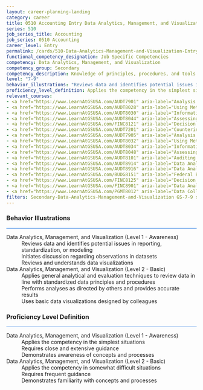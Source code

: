 ```yaml
---
layout: career-planning-landing
category: career
title: 0510 Accounting Entry Data Analytics, Management, and Visualization
series: 510
job_series_title: Accounting
job_series: 0510 Accounting
career_level: Entry
permalink: /cards/510-Data-Analytics-Management-and-Visualization-Entry
functional_competency_designation: Job Specific Competencies
competency: Data Analytics, Management, and Visualization
competency_group: Secondary
competency_description: Knowledge of principles, procedures, and tools used to manage and analyze data in order to make conclusions about that information; identifies trends and metrics from large data sets; presents data in a visually clear way to enable decision makers to identify patterns and grasp difficult concepts.
level: "7-9"
behavior_illustrations: "Reviews data and identifies potential issues in reporting, standardization, or modeling ? Initiates discussion regarding observations in datasets ? Reviews and understands data visualizations ? Applies general analytical and evaluation techniques to review data in line with standardized data principles and procedures ? Performs analyses as directed by others and provides accurate results ? Uses basic data visualizations designed by colleagues"
proficiency_level_definition: Applies the competency in the simplest situations ? Requires close and extensive guidance ? Demonstrates awareness of concepts and processes ? Applies the competency in somewhat difficult situations ? Requires frequent guidance ? Demonstrates familiarity with concepts and processes 
relevant_courses: 
- <a href="https://www.LearnAtGSUSA.com/AUDT7901" aria-label="Analysis Techniques for Auditors (AUDT7900), GSU - https://www.LearnAtGSUSA.com/AUDT7901">Analysis Techniques for Auditors (AUDT7900), GSU</a>
- <a href="https://www.LearnAtGSUSA.com/AUDT8028" aria-label="Using Metrics to Assess Performance (AUDT8027), GSU - https://www.LearnAtGSUSA.com/AUDT8028">Using Metrics to Assess Performance (AUDT8027), GSU</a>
- <a href="https://www.LearnAtGSUSA.com/AUDT8030" aria-label="Information Systems Auditing (AUDT8029), GSU - https://www.LearnAtGSUSA.com/AUDT8030">Information Systems Auditing (AUDT8029), GSU</a>
- <a href="https://www.LearnAtGSUSA.com/AUDT8044" aria-label="Assessing the Reliability of Computer Processed Data (AUDT8043), GSU - https://www.LearnAtGSUSA.com/AUDT8044">Assessing the Reliability of Computer Processed Data (AUDT8043), GSU</a>
- <a href="https://www.LearnAtGSUSA.com/FINC8121" aria-label="Decision Support Analytics (FINC8120), GSU - https://www.LearnAtGSUSA.com/FINC8121">Decision Support Analytics (FINC8120), GSU</a>
- <a href="https://www.LearnAtGSUSA.com/AUDT7201" aria-label="Counterintelligence for Information Security and Protection (AUDT7200), GSU - https://www.LearnAtGSUSA.com/AUDT7201">Counterintelligence for Information Security and Protection (AUDT7200), GSU</a>
- <a href="https://www.LearnAtGSUSA.com/AUDT7905" aria-label="Analysis Techniques for Auditors (AUDT7900), GSU - https://www.LearnAtGSUSA.com/AUDT7905">Analysis Techniques for Auditors (AUDT7900), GSU</a>
- <a href="https://www.LearnAtGSUSA.com/AUDT8032" aria-label="Using Metrics to Assess Performance (AUDT8027), GSU - https://www.LearnAtGSUSA.com/AUDT8032">Using Metrics to Assess Performance (AUDT8027), GSU</a>
- <a href="https://www.LearnAtGSUSA.com/AUDT8034" aria-label="Information Systems Auditing (AUDT8029), GSU - https://www.LearnAtGSUSA.com/AUDT8034">Information Systems Auditing (AUDT8029), GSU</a>
- <a href="https://www.LearnAtGSUSA.com/AUDT8048" aria-label="Assessing the Reliability of Computer Processed Data (AUDT8043), GSU - https://www.LearnAtGSUSA.com/AUDT8048">Assessing the Reliability of Computer Processed Data (AUDT8043), GSU</a>
- <a href="https://www.LearnAtGSUSA.com/AUDT8101" aria-label="Auditing with Data Analytics (AUDT8100), GSU - https://www.LearnAtGSUSA.com/AUDT8101">Auditing with Data Analytics (AUDT8100), GSU</a>
- <a href="https://www.LearnAtGSUSA.com/AUDT8914" aria-label="Data Analytics Tools and Techniques (AUDT8913), GSU - https://www.LearnAtGSUSA.com/AUDT8914">Data Analytics Tools and Techniques (AUDT8913), GSU</a>
- <a href="https://www.LearnAtGSUSA.com/AUDT8916" aria-label="Data Analytics for Fraud Detection (AUDT8915), GSU - https://www.LearnAtGSUSA.com/AUDT8916">Data Analytics for Fraud Detection (AUDT8915), GSU</a>
- <a href="https://www.LearnAtGSUSA.com/BUDG8151" aria-label="Federal Budget Analysis Using Microsoft Excel (BUDG8150), GSU - https://www.LearnAtGSUSA.com/BUDG8151">Federal Budget Analysis Using Microsoft Excel (BUDG8150), GSU</a>
- <a href="https://www.LearnAtGSUSA.com/FINC8125" aria-label="Decision Support Analytics (FINC8120), GSU - https://www.LearnAtGSUSA.com/FINC8125">Decision Support Analytics (FINC8120), GSU</a>
- <a href="https://www.LearnAtGSUSA.com/FINC8901" aria-label="Data Analytic Tools for Financial Management (FINC8900), GSU - https://www.LearnAtGSUSA.com/FINC8901">Data Analytic Tools for Financial Management (FINC8900), GSU</a>
- <a href="https://www.LearnAtGSUSA.com/PGMT8012" aria-label="Data Collection Methods (PGMT8011), GSU - https://www.LearnAtGSUSA.com/PGMT8012">Data Collection Methods (PGMT8011), GSU</a>
filters: Secondary-Data-Analytics-Management-and-Visualization GS-7-9 series-0510
---
```


<div class="desktop:grid-col-6 margin-y-3">
  <div class="border-top-2 bg-white padding-3 shadow-5 height-full members-hover border-1px button-border border-top-blue radius-lg card-text-color">
    <h3>Behavior Illustrations</h3>
    <hr style="background-color: #1b74e0 !important;"/>
    <dl class="text-base card-content-color"><dt>Data Analytics, Management, and Visualization (Level 1 - Awareness)</dt><dd>Reviews data and identifies potential issues in reporting, standardization, or modeling </dd><dd> Initiates discussion regarding observations in datasets </dd><dd> Reviews and understands data visualizations</dd><dt>Data Analytics, Management, and Visualization (Level 2 - Basic)</dt><dd>Applies general analytical and evaluation techniques to review data in line with standardized data principles and procedures </dd><dd> Performs analyses as directed by others and provides accurate results </dd><dd> Uses basic data visualizations designed by colleagues</dd></dl>
  </div>
</div>
<div class="desktop:grid-col-6 margin-y-3">
  <div class="border-top-2 bg-white padding-3 shadow-5 height-full members-hover border-1px button-border border-top-blue radius-lg card-text-color">
    <h3>Proficiency Level Definition</h3>
     <hr style="background-color: #1b74e0 !important;"/>
    <dl class="text-base card-content-color"><dt>Data Analytics, Management, and Visualization (Level 1 - Awareness)</dt><dd>Applies the competency in the simplest situations </dd><dd> Requires close and extensive guidance </dd><dd> Demonstrates awareness of concepts and processes</dd><dt>Data Analytics, Management, and Visualization (Level 2 - Basic)</dt><dd>Applies the competency in somewhat difficult situations </dd><dd> Requires frequent guidance </dd><dd> Demonstrates familiarity with concepts and processes </dd></dl>
  </div>
</div>
